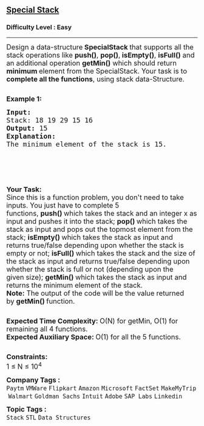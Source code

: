 <h2><a href="https://www.geeksforgeeks.org/problems/special-stack/1?page=1&category=STL,CPP&sortBy=submissions">Special Stack</a></h2><h3>Difficulty Level : Easy</h3><hr><div class="problems_problem_content__Xm_eO"><p><span style="font-size:18px">Design a data-structure<strong> SpecialStack&nbsp;</strong>that supports all the stack operations like <strong>push()</strong>, <strong>pop()</strong>,<strong> isEmpty()</strong>, <strong>isFull()</strong> and an additional operation <strong>getMin()</strong> which should return <strong>minimum </strong>element from the SpecialStack. Your task is to <strong>complete all the functions</strong>, using stack data-Structure.</span></p>

<p><br>
<span style="font-size:18px"><strong>Example 1:</strong></span></p>

<div class="pieces-code-wrapper" style="text-align: left; width: 100%; margin-top: 10px;"><pre style="margin-bottom: 0px; margin-top: 0px;"><span style="font-size:18px"><strong>Input:
</strong>Stack: 18 19 29 15 16<strong>
Output: </strong>15
<strong>Explanation:</strong>
The minimum element of the stack is 15.</span>
</pre><div class="pieces-btn-wrapper" style="border: none; display: flex; flex-direction: row; opacity: 0; width: auto; transition: opacity 0.3s ease-out 0s; height: 26px; margin-top: 10px; margin-bottom: 10px;"><button class="pieces-btn pieces-copy-and-save" style="width: auto; font-size: 12px; border: 1px solid rgb(33, 33, 33); border-radius: 16px; margin-right: 4px; padding: 4px 6px 4px 4px; line-height: normal; height: fit-content; cursor: pointer; user-select: none; display: flex; align-items: center; background-color: rgb(33, 33, 33); color: rgb(255, 255, 255);"><img src="https://storage.googleapis.com/pieces-web-extensions-cdn/pieces.png" class="pieces-logo" style="margin: 0px 4px 0px 0px; border-radius: 50%; filter: none; float: left; width: 16px; height: 16px;"><span class="pieces-btn-text">Copy And Save</span></button><button class="pieces-btn pieces-share" style="width: auto; font-size: 12px; border: 1px solid rgb(33, 33, 33); border-radius: 16px; margin-right: 4px; padding: 4px 6px 4px 4px; line-height: normal; height: fit-content; cursor: pointer; user-select: none; display: flex; align-items: center; background-color: rgb(33, 33, 33); color: rgb(255, 255, 255);"><img src="https://storage.googleapis.com/pieces-web-extensions-cdn/link.png" class="pieces-logo" style="margin: 0px 4px 0px 0px; border-radius: 50%; filter: none; float: left; width: 16px; height: 16px;"><span class="pieces-btn-text">Share</span></button><button class="pieces-btn pieces-ask-copilot" style="width: auto; font-size: 12px; border: 1px solid rgb(33, 33, 33); border-radius: 16px; margin-right: 4px; padding: 4px 6px 4px 4px; line-height: normal; height: fit-content; cursor: pointer; user-select: none; display: flex; align-items: center; background-color: rgb(33, 33, 33); color: rgb(255, 255, 255);"><img src="https://storage.googleapis.com/pieces-web-extensions-cdn/copilot.png" class="pieces-logo" style="margin: 0px 4px 0px 0px; border-radius: 50%; filter: none; float: left; width: 16px; height: 16px;"><span class="pieces-btn-text">Ask Copilot</span></button><button class="pieces-btn pieces-settings" style="width: auto; font-size: 12px; border: 1px solid rgb(33, 33, 33); border-radius: 16px; margin-right: 4px; padding: 4px; line-height: normal; height: fit-content; cursor: pointer; user-select: none; display: flex; align-items: center; background-color: rgb(33, 33, 33); color: rgb(255, 255, 255);"><img src="https://storage.googleapis.com/pieces-web-extensions-cdn/settings.png" class="pieces-logo" style="margin: 0px; border-radius: 50%; filter: none; float: left; width: 16px; height: 16px; max-width: 100%;"></button></div></div>

<p>&nbsp;</p>

<p><br>
<strong><span style="font-size:18px">Your Task:</span></strong><br>
<span style="font-size:18px">Since this is a function problem, you don't need to take inputs. You just have to complete 5 functions,&nbsp;<strong>push()&nbsp;</strong>which takes the stack and an integer x&nbsp;as input and pushes it into the stack;&nbsp;<strong>pop()&nbsp;</strong>which takes the stack as input and pops out the topmost element from the stack;&nbsp;<strong>isEmpty()&nbsp;</strong>which takes the stack as input and returns true/false depending upon whether the stack is empty or not;&nbsp;<strong>isFull()&nbsp;</strong>which takes the stack and the size of the stack as input and returns true/false depending upon whether the stack is full or not (depending upon the<br>
given size);&nbsp;<strong>getMin()&nbsp;</strong>which takes the stack as&nbsp;input and returns the minimum element of the stack.&nbsp;<br>
<strong>Note:</strong>&nbsp;The output of the code will be the value returned by&nbsp;<strong>getMin()&nbsp;</strong>function.</span></p>

<p><br>
<span style="font-size:18px"><strong>Expected Time Complexity:&nbsp;</strong>O(N) for getMin, O(1) for remaining all 4 functions.<br>
<strong>Expected Auxiliary Space:&nbsp;</strong>O(1) for all the 5 functions.</span></p>

<p><br>
<span style="font-size:18px"><strong>Constraints:</strong><br>
1 ≤ N ≤ 10<sup>4</sup></span></p>
</div><p><span style=font-size:18px><strong>Company Tags : </strong><br><code>Paytm</code>&nbsp;<code>VMWare</code>&nbsp;<code>Flipkart</code>&nbsp;<code>Amazon</code>&nbsp;<code>Microsoft</code>&nbsp;<code>FactSet</code>&nbsp;<code>MakeMyTrip</code>&nbsp;<code>Walmart</code>&nbsp;<code>Goldman Sachs</code>&nbsp;<code>Intuit</code>&nbsp;<code>Adobe</code>&nbsp;<code>SAP Labs</code>&nbsp;<code>Linkedin</code>&nbsp;<br><p><span style=font-size:18px><strong>Topic Tags : </strong><br><code>Stack</code>&nbsp;<code>STL</code>&nbsp;<code>Data Structures</code>&nbsp;